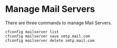 # Manage Mail Servers

There are three commands to manage Mail Servers.
```
cfconfig mailserver list
cfconfig mailserver save smtp.mail.com
cfconfig mailserver delete smtp.mail.com
```